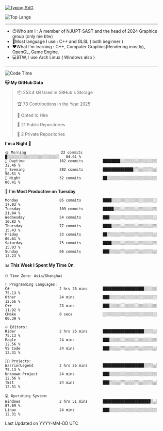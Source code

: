 <a href="https://git.io/typing-svg">
  <img src="https://readme-typing-svg.demolab.com?font=Fira+Code&pause=1000&random=false&width=435&separator=%3D&lines=std%3A%3Aprintln(%22Hello,+world!%22);" alt="Typing SVG" />
</a>

![Top Langs](https://github-readme-stats.vercel.app/api/top-langs/?username=FOTH0626&theme=transparent)

---

- 😉Who am I : A member of NJUPT-SAST and the head of 2024 Graphics group (only me btw)
- 📖Most language I use : C++ and GLSL ( both beginner )
- ❤What I'm learning : C++, Computer Graphics(Rendering mostly), OpenGL, Game Engine.
- 💻BTW, I use Arch Linux ( Windows also )
---
<!--START_SECTION:waka-->
![Code Time](http://img.shields.io/badge/Code%20Time-189%20hrs%2017%20mins-blue)

**🐱 My GitHub Data** 

> 📦 253.4 kB Used in GitHub's Storage 
 > 
> 🏆 73 Contributions in the Year 2025
 > 
> 💼 Opted to Hire
 > 
> 📜 21 Public Repositories 
 > 
> 🔑 2 Private Repositories 
 > 
**I'm a Night 🦉** 

```text
🌞 Morning                23 commits          █░░░░░░░░░░░░░░░░░░░░░░░░   04.61 % 
🌆 Daytime                162 commits         ████████░░░░░░░░░░░░░░░░░   32.46 % 
🌃 Evening                282 commits         ██████████████░░░░░░░░░░░   56.51 % 
🌙 Night                  32 commits          ██░░░░░░░░░░░░░░░░░░░░░░░   06.41 % 
```
📅 **I'm Most Productive on Tuesday** 

```text
Monday                   85 commits          ████░░░░░░░░░░░░░░░░░░░░░   17.03 % 
Tuesday                  109 commits         █████░░░░░░░░░░░░░░░░░░░░   21.84 % 
Wednesday                54 commits          ███░░░░░░░░░░░░░░░░░░░░░░   10.82 % 
Thursday                 77 commits          ████░░░░░░░░░░░░░░░░░░░░░   15.43 % 
Friday                   33 commits          ██░░░░░░░░░░░░░░░░░░░░░░░   06.61 % 
Saturday                 75 commits          ████░░░░░░░░░░░░░░░░░░░░░   15.03 % 
Sunday                   66 commits          ███░░░░░░░░░░░░░░░░░░░░░░   13.23 % 
```


📊 **This Week I Spent My Time On** 

```text
🕑︎ Time Zone: Asia/Shanghai

💬 Programming Languages: 
C#                       2 hrs 26 mins       ███████████████████░░░░░░   75.13 % 
Other                    24 mins             ███░░░░░░░░░░░░░░░░░░░░░░   12.56 % 
C++                      23 mins             ███░░░░░░░░░░░░░░░░░░░░░░   11.92 % 
CMake                    0 secs              ░░░░░░░░░░░░░░░░░░░░░░░░░   00.39 % 

🔥 Editors: 
Rider                    2 hrs 26 mins       ███████████████████░░░░░░   75.13 % 
Eagle                    24 mins             ███░░░░░░░░░░░░░░░░░░░░░░   12.56 % 
VS Code                  24 mins             ███░░░░░░░░░░░░░░░░░░░░░░   12.31 % 

🐱‍💻 Projects: 
WarriorLegend            2 hrs 26 mins       ███████████████████░░░░░░   75.13 % 
Unknown Project          24 mins             ███░░░░░░░░░░░░░░░░░░░░░░   12.56 % 
TEst                     24 mins             ███░░░░░░░░░░░░░░░░░░░░░░   12.31 % 

💻 Operating System: 
Windows                  2 hrs 51 mins       ██████████████████████░░░   87.69 % 
Linux                    24 mins             ███░░░░░░░░░░░░░░░░░░░░░░   12.31 % 
```


 Last Updated on YYYY-MM-DD UTC
<!--END_SECTION:waka-->
